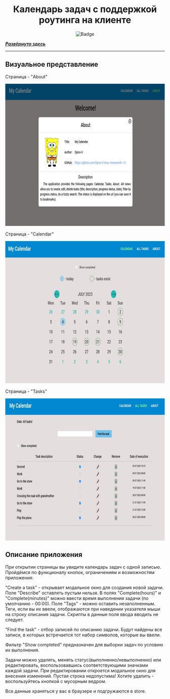 <h1 align="center">Календарь задач с поддержкой роутинга на клиенте</h1>

<p align="center">
<img alt="Badge" src="https://github.com/djess-v/otus--homework--19/actions/workflows/sanity-check.yml/badge.svg" />
</p>

_**[Развёрнуто здесь](https://djess-v.github.io/otus--homework--19/)**_

---

<h2>Визуальное представление</h2>

<p >Страница - "About"</p>

<img alt="About" src="./src/assets/images/previewAbout.jpg" width="790px" height="450px"/>

<p >Страница - "Calendar"</p>

<img alt="Calendar" src="./src/assets/images/previewCalendar.jpg" width="790px" height="450px"/>

<p >Страница - "Tasks"</p>

<img alt="Tasks" src="./src/assets/images/previewTasks.jpg" width="790px" height="450px"/>

<h2>Описание приложения</h2>

<p >При открытии страницы вы увидите календарь задач с одной записью. Пройдёмся по функционалу кнопок, ограничениям и возможностям приложения:</p>
<p >"Create a task" - открывает модальное окно для создания новой задачи. Поле "Describe" оставлять пустым нельзя. В полях "Complete(hours)" и "Complete(minutes)" можно ввести время выполнения задачи (по умолчанию - 00:00). Поле "Tags" - можно оставить незаполненным. Теги, если вы их ввели, отображаются при наведении указателя мыши на строку описания задачи. Скрипты в данные поля ввода вводить не следует.</p>
<p >"Find the task" - отбор записей по описанию задачи. Будут найдены все записи, в которых встречается тот набор символов, которые вы ввели. </p>
<p >Фильтр "Show completed" предназначен для выборки задач по условию их выполнения.</p>
<p >Задачи можно удалять, менять статус(выполненно/невыполненно) или редактировать, воспользовавшись соответствующими значками каждой задачи. При редактировании откроется модальное окно для внесения изменений. Пустая строка недопустима! Хотите удалить - воспользуйтесь кнопкой с мусорным ведром.</p>
<p >Все данные храняться у вас в браузере и подгружаются в store.</p>
